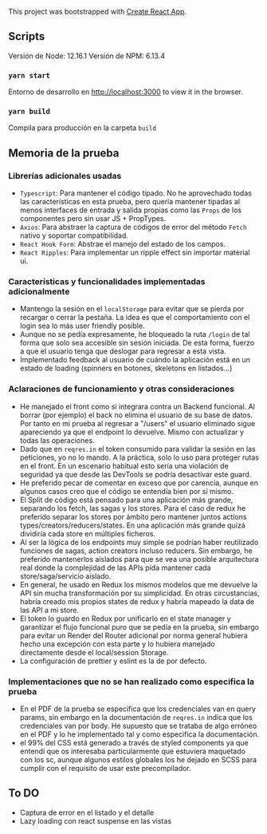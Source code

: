This project was bootstrapped with [Create React App](https://github.com/facebook/create-react-app).

## Scripts
Versión de Node: 12.16.1
Versión de NPM: 6.13.4

### `yarn start`
Entorno de desarrollo en [http://localhost:3000](http://localhost:3000) to view it in the browser.

### `yarn build`
Compila para producción en la carpeta `build`

## Memoria de la prueba

### Librerías adicionales usadas 
- `Typescript`: Para mantener el código tipado. No he aprovechado todas las características en esta prueba, pero quería mantener tipadas al menos interfaces de entrada y salida propias como las `Props` de los componentes pero sin usar JS + PropTypes.
- `Axios`: Para abstraer la captura de códigos de error del método `Fetch` nativo y soportar compatibilidad.
- `React Hook Form`: Abstrae el manejo del estado de los campos.
- `React Ripples`: Para implementar un ripple effect sin importar material ui.

### Características y funcionalidades implementadas adicionalmente
- Mantengo la sesión en el `localStorage` para evitar que se pierda por recargar o cerrar la pestaña. La idea es que el comportamiento con el login sea lo más user friendly posible.
- Aunque no se pedía expresamente, he bloqueado la ruta `/login` de tal forma que solo sea accesible sin sesión iniciada. De esta forma, fuerzo a que el usuario tenga que deslogar para regresar a esta vista.
- Implementado feedback al usuario de cuándo la aplicación está en un estado de loading (spinners en botones, skeletons en listados...)

### Aclaraciones de funcionamiento y otras consideraciones
- He manejado el front como si integrara contra un Backend funcional. Al borrar (por ejemplo) el back no elimina el usuario de su base de datos. Por tanto en mi prueba al regresar a "/users" el usuario eliminado sigue apareciendo ya que el endpoint lo devuelve. Mismo con actualizar y todas las operaciones.
- Dado que en `reqres.in` el token consumido para validar la sesión en las peticiones, yo no lo mando. A la práctica, solo lo uso para proteger rutas en el front. En un escenario habitual esto sería una violación de seguridad ya que desde las DevTools se podría desactivar este guard.
- He preferido pecar de comentar en exceso que por carencia, aunque en algunos casos creo que el código se entendía bien por sí mismo.
- El Split de código está pensado para una aplicación más grande, separando los fetch, las sagas y los stores. Para el caso de redux he preferido separar los stores por ámbito pero mantener juntos actions types/creators/reducers/states. En una aplicación más grande quizá dividiría cada store en múltiples ficheros.
- Al ser la lógica de los endpoints muy simple se podrían haber reutilizado funciones de sagas, action creators incluso reducers. Sin embargo, he preferido mantenerlos aislados para que se vea una posible arquitectura real donde la complejidad de las APIs pida mantener cada store/saga/servicio aislado.
- En general, he usado en Redux los mismos modelos que me devuelve la API sin mucha transformación por su simplicidad. En otras circustancias, habría creado mis propios states de redux y habría mapeado la data de las API a mi store.
- El token lo guardo en Redux por unificarlo en el state manager y garantizar el flujo funcional puro que se pedía en la prueba, sin embargo para evitar un Render del Router adicional por norma general hubiera hecho una excepción con esta parte y lo hubiera manejado directamente desde el local/session Storage.
- La configuración de prettier y eslint es la de por defecto.

### Implementaciones que no se han realizado como especifica la prueba
- En el PDF de la prueba se especifica que los credenciales van en query params, sin embargo en la documentación de `reqres.in` indica que los credenciales van por body. He supuesto que se trataba de algo erróneo en el PDF y lo he implementado tal y como especifica la documentación.
- el 99% del CSS está generado a través de styled components ya que entendí que os interesaba particularmente que estuviera maquetado con los sc, aunque algunos estilos globales los he dejado en SCSS para cumplir con el requisito de usar este precompilador.

## To DO
- Captura de error en el listado y el detalle
- Lazy loading con react suspense en las vistas
